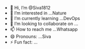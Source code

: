 - 👋 Hi, I’m @Siva1812
- 👀 I’m interested in ...Nature
- 🌱 I’m currently learning ...DevOps
- 💞️ I’m looking to collaborate on ...
- 📫 How to reach me ...Whatsapp
- 😄 Pronouns: ...Siva
- ⚡ Fun fact: ...

<!---
Siva1812/Siva1812 is a ✨ special ✨ repository because its `README.md` (this file) appears on your GitHub profile.
You can click the Preview link to take a look at your changes.
--->
